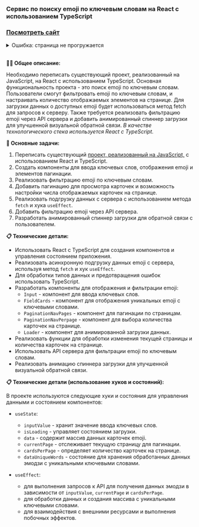 ### Сервис по поиску emoji по ключевым словам на React с использованием TypeScript

### <a href="https://wcodersv.github.io/EmojiFinder_react/" target="_blank">Посмотреть сайт</a>

<details>
<summary>Ошибка: страница не прогружается</summary>

#### Шаги по разрешению небезопасного контента в Chrome:
1. Непрогруженная страница выглядит так:

<image src="./readme_images/1.png" alt="Не прогрузилась страница" width="600px">
</br>

2. Чтобы разрешить доступ к небезопасному контенту на отдельных сайтах в Chrome, нажмите на значок блокировки в строке URL, затем нажмите "Настройки сайтов".

<image src="./readme_images/2.png" alt="Настройки сайтов" width="300px">

3. Там вы увидите список различных разрешений, которыми обладает страница. Выберите "Разрешить" рядом с "Небезопасным контентом".

<image src="./readme_images/3.png" alt="Разрешить" width="500px">
</details>

</br>

**👩‍💻 Общее описание:**

Необходимо переписать существующий проект, реализованный на JavaScript, на React с использованием TypeScript. Основная функциональность проекта - это поиск emoji по ключевым словам. Пользователи смогут фильтровать emoji по ключевым словам,  и настраивать количество отображаемых элементов на странице. Для загрузки данных о доступных emoji будет использоваться метод fetch для запросов к серверу. Также требуется реализовать фильтрацию emoji через API сервера и добавить анимированный спиннер загрузки для улучшенной визуальной обратной связи.
<i>В качестве технологического стека используется React с TypeScript.</i>

**📌 Основные задачи:**

1. Переписать существующий <a href="https://github.com/wcodersv/EmojiFinder.git">проект, реализованный на JavaScript,</a> с использованием React и TypeScript.
2. Создать компоненты для ввода ключевых слов, отображения emoji и элементов пагинации.
3. Реализовать фильтрацию emoji по ключевым словам.
4. Добавить пагинацию для просмотра карточек и возможность настройки числа отображаемых карточек на странице.
5. Реализовать подгрузку данных с сервера с использованием метода `fetch` и хука `useEffect`.
6. Добавить фильтрацию emoji через API сервера.
7. Разработать анимированный спиннер загрузки для обратной связи с пользователем.

**📋 Технические детали:**

- Использовать React с TypeScript для создания компонентов и управления состоянием приложения.
- Реализовать асинхронную подгрузку данных emoji с сервера, используя метод `fetch` и хук `useEffect`.
- Для обработки типов данных и предотвращения ошибок использовать TypeScript.
- Разработать компоненты для отображения и фильтрации emoji:
  - `Input` - компонент для ввода ключевых слов.
  - `FieldCards` - компонент для отображения уникальных emoji с ключевыми словами.
  - `PaginationNavPages` - компонент для пагинации по страницам.
  - `PaginationNavPerpage` - компонент для выбора количества карточек на странице.
  - `Loader` - компонент для анимированной загрузки данных.
- Реализовать функции для обработки изменения текущей страницы и количества карточек на странице.
- Использовать API сервера для фильтрации emoji по ключевым словам.
- Реализовать анимацию спиннера загрузки для улучшенной визуальной обратной связи.


**📋  Технические детали (использование хуков и состояний):**

В проекте используются следующие хуки и состояния для управления данными и состоянием компонентов:

- `useState`:
  - `inputValue` - хранит значение ввода ключевых слов.
  - `isLoading` - управляет состоянием загрузки.
  - `data` - содержит массив данных карточек emoji.
  - `currentPage` - отслеживает текущую страницу для пагинации.
  - `cardsPerPage` - определяет количество карточек на странице.
  - `dataUniqueWords` - состояние для хранения обработанных данных эмодзи с уникальными ключевыми словами.
  
  

- `useEffect`:
  - для выполнения запросов к API для получения данных эмодзи в зависимости от `inputValue`, `currentPage` и `cardsPerPage`.
  - для обработки данных и создания массива с уникальными ключевыми словами.
  - для взаимодействия с внешними ресурсами и выполнения побочных эффектов.
